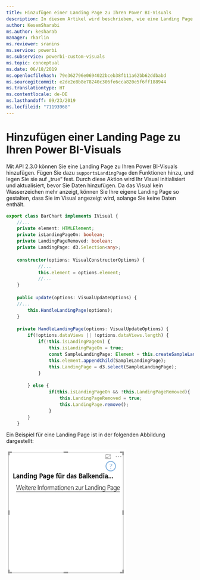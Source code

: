 ```yaml
---
title: Hinzufügen einer Landing Page zu Ihren Power BI-Visuals
description: In diesem Artikel wird beschrieben, wie eine Landing Page zu Power BI-Visuals hinzugefügt werden kann.
author: KesemSharabi
ms.author: kesharab
manager: rkarlin
ms.reviewer: sranins
ms.service: powerbi
ms.subservice: powerbi-custom-visuals
ms.topic: conceptual
ms.date: 06/18/2019
ms.openlocfilehash: 79e362796e0694022bceb38f111a62bb62ddbabd
ms.sourcegitcommit: e2de2e8b8e78240c306fe6cca820e5f6ff188944
ms.translationtype: HT
ms.contentlocale: de-DE
ms.lasthandoff: 09/23/2019
ms.locfileid: "71193968"
---
```

# <a name="add-a-landing-page-to-your-power-bi-visuals"></a>Hinzufügen einer Landing Page zu Ihren Power BI-Visuals

Mit API 2.3.0 können Sie eine Landing Page zu Ihren Power BI-Visuals hinzufügen. Fügen Sie dazu `supportsLandingPage` den Funktionen hinzu, und legen Sie sie auf „true“ fest. Durch diese Aktion wird Ihr Visual initialisiert und aktualisiert, bevor Sie Daten hinzufügen. Da das Visual kein Wasserzeichen mehr anzeigt, können Sie Ihre eigene Landing Page so gestalten, dass Sie im Visual angezeigt wird, solange Sie keine Daten enthält.

```typescript
export class BarChart implements IVisual {
    //...
    private element: HTMLElement;
    private isLandingPageOn: boolean;
    private LandingPageRemoved: boolean;
    private LandingPage: d3.Selection<any>;

    constructor(options: VisualConstructorOptions) {
            //...
            this.element = options.element;
            //...
    }

    public update(options: VisualUpdateOptions) {
    //...
        this.HandleLandingPage(options);
    }

    private HandleLandingPage(options: VisualUpdateOptions) {
        if(!options.dataViews || !options.dataViews.length) {
            if(!this.isLandingPageOn) {
                this.isLandingPageOn = true;
                const SampleLandingPage: Element = this.createSampleLandingPage(); //create a landing page
                this.element.appendChild(SampleLandingPage);
                this.LandingPage = d3.select(SampleLandingPage);
            }

        } else {
                if(this.isLandingPageOn && !this.LandingPageRemoved){
                    this.LandingPageRemoved = true;
                    this.LandingPage.remove();
                }
        }
    }
```

Ein Beispiel für eine Landing Page ist in der folgenden Abbildung dargestellt:

![Screenshot einer Landing Page](./media/landing-page.png)
